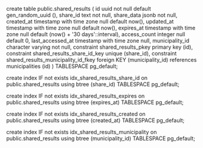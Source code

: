 create table public.shared_results (
  id uuid not null default gen_random_uuid (),
  share_id text not null,
  share_data jsonb not null,
  created_at timestamp with time zone null default now(),
  updated_at timestamp with time zone null default now(),
  expires_at timestamp with time zone null default (now() + '30 days'::interval),
  access_count integer null default 0,
  last_accessed_at timestamp with time zone null,
  municipality_id character varying not null,
  constraint shared_results_pkey primary key (id),
  constraint shared_results_share_id_key unique (share_id),
  constraint shared_results_municipality_id_fkey foreign KEY (municipality_id) references municipalities (id)
) TABLESPACE pg_default;

create index IF not exists idx_shared_results_share_id on public.shared_results using btree (share_id) TABLESPACE pg_default;

create index IF not exists idx_shared_results_expires on public.shared_results using btree (expires_at) TABLESPACE pg_default;

create index IF not exists idx_shared_results_created on public.shared_results using btree (created_at) TABLESPACE pg_default;

create index IF not exists idx_shared_results_municipality on public.shared_results using btree (municipality_id) TABLESPACE pg_default;
